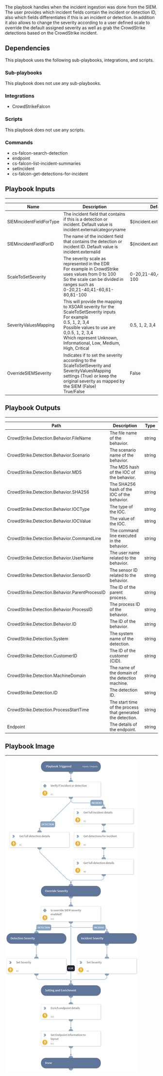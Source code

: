 The playbook handles when the incident ingestion was done from the SIEM. The user provides which incident fields contain the incident or detection ID, also which fields differentiates if this is an incident or detection. In addition it also allows to change the severity according to a user defined scale to override the default assigned severity as well as grab the CrowdStrike detections based on the CrowdStrike incident.

## Dependencies
This playbook uses the following sub-playbooks, integrations, and scripts.

### Sub-playbooks
This playbook does not use any sub-playbooks.

### Integrations
* CrowdStrikeFalcon

### Scripts
This playbook does not use any scripts.

### Commands
* cs-falcon-search-detection
* endpoint
* cs-falcon-list-incident-summaries
* setIncident
* cs-falcon-get-detections-for-incident

## Playbook Inputs
---

| **Name** | **Description** | **Default Value** | **Required** |
| --- | --- | --- | --- |
| SIEMincidentFieldForType | The incident field that contains if this is a detection or incident. Default value is incident.externalcategoryname | ${incident.externalcategoryname} | Optional |
| SIEMincidentFieldForID | The name of the incident field that contains the detection or incident ID. Default value is incident.externalid | ${incident.externalsystemid} | Optional |
| ScaleToSetSeverity | The severity scale as represented in the EDR<br/>For example in CrowdStrike uses values from 0 to 100<br/>So the scale can be divided in ranges such as<br/>0-20,21-40,41-60,61-80,81-100 | 0-20,21-40,41-60,61-80,81-100 | Optional |
| SeverityValuesMapping | This will provide the mapping to XSOAR severity for the ScaleToSetSeverity inputs<br/>For example<br/>0.5, 1, 2, 3,4<br/>Possible values to use are 0,0.5, 1, 2, 3,4<br/>Which represent Unknown, Informational, Low, Medium, High, Critical | 0.5, 1, 2, 3,4 | Optional |
| OverrideSIEMSeverity | Indicates if to set the severity according to the  ScaleToSetSeverity and SeverityValuesMapping settings \(True\) or keep the original severity as mapped by the SIEM \(False\) <br/>True/False | False | Optional |

## Playbook Outputs
---

| **Path** | **Description** | **Type** |
| --- | --- | --- |
| CrowdStrike.Detection.Behavior.FileName | The file name of the behavior. | string |
| CrowdStrike.Detection.Behavior.Scenario | The scenario name of the behavior. | string |
| CrowdStrike.Detection.Behavior.MD5 | The MD5 hash of the IOC of the behavior. | string |
| CrowdStrike.Detection.Behavior.SHA256 | The SHA256 hash of the IOC of the behavior. | string |
| CrowdStrike.Detection.Behavior.IOCType | The type of the IOC. | string |
| CrowdStrike.Detection.Behavior.IOCValue | The value of the IOC. | string |
| CrowdStrike.Detection.Behavior.CommandLine | The command line executed in the behavior. | string |
| CrowdStrike.Detection.Behavior.UserName | The user name related to the behavior. | string |
| CrowdStrike.Detection.Behavior.SensorID | The sensor ID related to the behavior. | string |
| CrowdStrike.Detection.Behavior.ParentProcessID | The ID of the parent process. | string |
| CrowdStrike.Detection.Behavior.ProcessID | The process ID of the behavior. | string |
| CrowdStrike.Detection.Behavior.ID | The ID of the behavior. | string |
| CrowdStrike.Detection.System | The system name of the detection. | string |
| CrowdStrike.Detection.CustomerID | The ID of the customer \(CID\). | string |
| CrowdStrike.Detection.MachineDomain | The name of the domain of the detection machine. | string |
| CrowdStrike.Detection.ID | The detection ID. | string |
| CrowdStrike.Detection.ProcessStartTime | The start time of the process that generated the detection. | string |
| Endpoint | The details of the endpoint. | string |

## Playbook Image
---
![CrowdStrike Falcon - SIEM ingestion Get Incident Data](../doc_files/CrowdStrike_Falcon_-_SIEM_ingestion_-_Get_Incident_Data.png)
